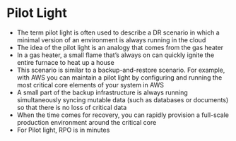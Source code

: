 
# Pilot Light
- The term pilot light is often used to describe a DR scenario in which a minimal version of an environment is always 
  running in the cloud
- The idea of the pilot light is an analogy that comes from the gas heater
- In a gas heater, a small flame that’s always on can quickly ignite the entire furnace to heat up a house
- This scenario is similar to a backup-and-restore scenario. For example, with AWS you can maintain a pilot light by 
  configuring and running the most critical core elements of your system in AWS
- A small part of the backup infrastructure is always running simultaneously syncing mutable data (such as databases or 
  documents) so that there is no loss of critical data
- When the time comes for recovery, you can rapidly provision a full-scale production environment around the critical core
- For Pilot light, RPO is in minutes